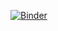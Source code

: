 [![Binder](https://mybinder.org/badge_logo.svg)](https://mybinder.org/v2/gh/jaksup/coa/master?filepath=MRT.ipynb)
